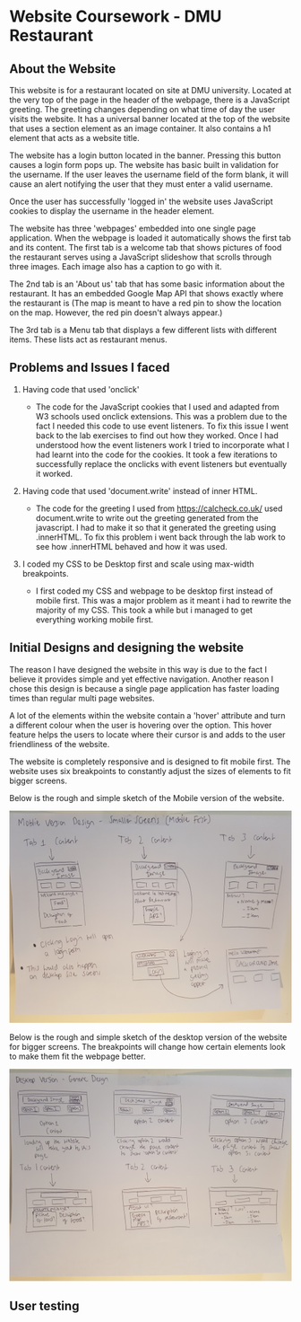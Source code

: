 # Website Coursework - DMU Restaurant

## About the Website
This website is for a restaurant located on site at DMU university. Located at the very top of the page in the header of the webpage, there is a JavaScript greeting. The greeting changes depending on what time of day the user visits the website. It has a universal banner located at the top of the website that uses a section element as an image container. It also contains a h1 element that acts as a website title.  

The website has a login button located in the banner. Pressing this button causes a login form pops up. The website has basic built in validation for the username. If the user leaves the username field of the form blank, it will cause an alert notifying the user that they must enter a valid username.  

Once the user has successfully 'logged in' the website uses JavaScript cookies to display the username in the header element. 

The website has three 'webpages' embedded into one single page application. When the webpage is loaded it automatically shows the first tab and its content. The first tab is a welcome tab that shows pictures of food the restaurant serves using a JavaScript slideshow that scrolls through three images. Each image also has a caption to go with it.  

The 2nd tab is an 'About us' tab that has some basic information about the restaurant. It has an embedded Google Map API that shows exactly where the restaurant is (The map is meant to have a red pin to show the location on the map. However, the red pin doesn't always appear.) 

The 3rd tab is a Menu tab that displays a few different lists with different items. These lists act as restaurant menus. 

## Problems and Issues I faced
1. Having code that used 'onclick' 

	* The code for the JavaScript cookies that I used and adapted from W3 schools used onclick extensions. This was a problem due to the fact I needed this code to use event listeners. To fix this issue I went back to the lab exercises to find out how they worked. Once I had understood how the event listeners work I tried to incorporate what I had learnt into the code for the cookies. It took a few iterations to successfully replace the onclicks with event listeners but eventually it worked. 

2. Having code that used 'document.write' instead of inner HTML. 

	* The code for the greeting I used from https://calcheck.co.uk/ used document.write to write out the greeting generated from the javascript. I had to make it so that it generated the greeting using .innerHTML. To fix this problem i went back through the lab work to see how .innerHTML behaved and how it was used.

3. I coded my CSS to be Desktop first and scale using max-width breakpoints.
	
	* I first coded my CSS and webpage to be desktop first instead of mobile first. This was a major problem as it meant i had to rewrite the majority of my CSS. This took a while but i managed to get everything working mobile first.

## Initial Designs and designing the website
The reason I have designed the website in this way is due to the fact I believe it provides simple and yet effective navigation. Another reason I chose this design is because a single page application has faster loading times than regular multi page websites.  

A lot of the elements within the website contain a 'hover' attribute and turn a different colour when the user is hovering over the option. This hover feature helps the users to locate where their cursor is and adds to the user friendliness of the website. 

The website is completely responsive and is designed to fit mobile first. The website uses six breakpoints to constantly adjust the sizes of elements to fit bigger screens.

Below is the rough and simple sketch of the Mobile version of the website. 

![Rough Mobile Design](/Images/Readme1.jpg)

Below is the rough and simple sketch of the desktop version of the website for bigger screens. The breakpoints will change how certain elements look to make them fit the webpage better.

![Rough Desktop Design](/Images/Readme2.jpg)

## User testing

